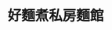 ---
title: "好麵煮私房麵館"
description: "好麵煮私房麵館"
layout: shop
keywords:
  - 美食競賽
  - 台灣美食
  - 美食精選
datePublished: "2025-06-30"
dateModified: "2025-07-03"
city: "台北市"
district: "士林區"
address: "台北市士林區士東路100號"
phone: "0228317154"
geo: "25.11207007794423, 121.5292938310075"
google_map: "https://maps.app.goo.gl/2CsBXNpXEqWBVkMb9"
footinder: "https://footinder.com.tw/%E5%8F%B0%E5%8C%97%E5%B8%82%E5%A3%AB%E6%9E%97%E5%8D%80/42241/"
official: ""
award:
  - name: "500盤"
    year: "2024"
    entries:
      - dishes:
          - "好麵煮臭仙蓋麵"

---